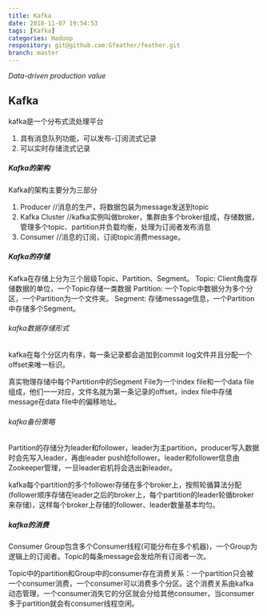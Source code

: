 ```yaml
---
title: Kafka
date: 2018-11-07 19:54:53
tags: [Kafka]
categories: Hadoop
respository: git@github.com:Gfeather/feather.git
branch: master
---
```


*Data-driven production value*


## Kafka

kafka是一个分布式流处理平台
1. 具有消息队列功能，可以发布-订阅流式记录
2. 可以实时存储流式记录

##### Kafka的架构

Kafka的架构主要分为三部分
1. Producer //消息的生产，将数据包装为message发送到topic
2. Kafka Cluster    //kafka实例叫做broker，集群由多个broker组成，存储数据，管理多个topic、partition并负载均衡，处理为订阅者发布消息
3. Consumer //消息的订阅，订阅topic消费message。

##### Kafka的存储

Kafka在存储上分为三个层级Topic、Partition、Segment。
Topic: Client角度存储数据的单位，一个Topic存储一类数据
Partition: 一个Topic中数据分为多个分区，一个Partition为一个文件夹。
Segment: 存储message信息，一个Partition中存储多个Segment。

###### kafka数据存储形式

kafka在每个分区内有序，每一条记录都会追加到commit log文件并且分配一个offset来唯一标识。

真实物理存储中每个Partition中的Segment File为一个index file和一个data file组成，他们一一对应，文件名就为第一条记录的offset，index file中存储message在data file中的偏移地址。

###### kafka备份策略

Partition的存储分为leader和follower，leader为主partition，producer写入数据时会先写入leader，再由leader push给follower。leader和follower信息由Zookeeper管理，一旦leader宕机将会选出新leader。

kafka每个partition的多个follower存储在多个broker上，按照轮循算法分配(follower顺序存储在leader之后的broker上，每个partition的leader轮循broker来存储)，这样每个broker上存储的follower、leader数量基本均匀。

##### kafka的消费

Consumer Group包含多个Consumer线程(可能分布在多个机器)，一个Group为逻辑上的订阅者。Topic的每条message会发给所有订阅者一次。

Topic中的partition和Group中的consumer存在消费关系：一个partition只会被一个consumer消费，一个consumer可以消费多个分区。这个消费关系由kafka动态管理，一个consumer消失它的分区就会分给其他consumer，当consumer多于partition就会有consumer线程空闲。


